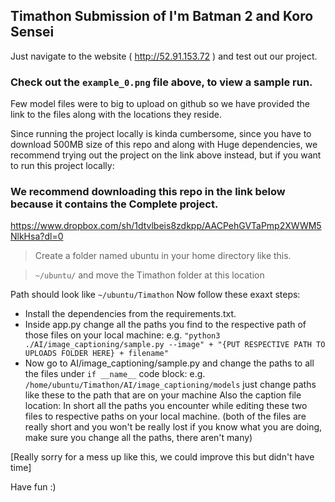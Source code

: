 ## Timathon Submission of I'm Batman 2 and Koro Sensei

Just navigate to the website ( http://52.91.153.72 ) and test out our project.
### Check out the `example_0.png` file above, to view a sample run.

Few model files were to big to upload on github so we have provided the link to the files along with the locations they reside.

Since running the project locally is kinda cumbersome, since you have to download 500MB size of this repo and along with Huge dependencies, we recommend trying out the project on the link above instead, but if you want to run this project locally:

### We recommend downloading this repo in the link below because it contains the Complete project.
https://www.dropbox.com/sh/1dtvlbeis8zdkpp/AACPehGVTaPmp2XWWM5NlkHsa?dl=0

> Create a folder named ubuntu in your home directory like this.

>   `~/ubuntu/` and move the Timathon folder at this location

Path should look like `~/ubuntu/Timathon` 
Now follow these exaxt steps:
* Install the dependencies from the requirements.txt.
* Inside app.py change all the paths you find to the respective path of those files on your local machine:
  e.g. `"python3 ./AI/image_captioning/sample.py --image" + "{PUT RESPECTIVE PATH TO UPLOADS FOLDER HERE} + filename"`
* Now go to AI/image_captioning/sample.py and change the paths to all the files under `if __name__` code block:
  e.g. `/home/ubuntu/Timathon/AI/image_captioning/models` just change paths like these to the path that are on your machine
  Also the caption file location:
    In short all the paths you encounter while editing these two files to respective paths on your local machine.
    (both of the files are really short and you won't be really lost if you know what you are doing, make sure you change all the paths, there aren't many)

[Really sorry for a mess up like this, we could improve this but didn't have time]


Have fun :)
